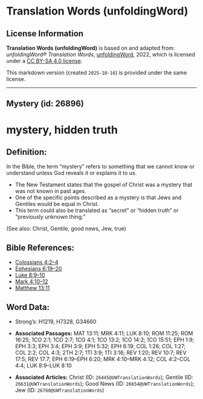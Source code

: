 # Translation Words (unfoldingWord)

## License Information

**Translation Words (unfoldingWord)** is based on and adapted from: _unfoldingWord® Translation Words_, [unfoldingWord](https://unfoldingword.org/utw), 2022, which is licensed under a [CC BY-SA 4.0 license](https://creativecommons.org/licenses/by-sa/4.0/legalcode.en).

This markdown version (created `2025-10-16`) is provided under the same license.



--------------------------------

## Mystery (id: 26896)

mystery, hidden truth
=====================

Definition:
-----------

In the Bible, the term “mystery” refers to something that we cannot know or understand unless God reveals it or explains it to us.

* The New Testament states that the gospel of Christ was a mystery that was not known in past ages.
* One of the specific points described as a mystery is that Jews and Gentiles would be equal in Christ.
* This term could also be translated as “secret” or “hidden truth” or “previously unknown thing.”

(See also: Christ, Gentile, good news, Jew, true)

Bible References:
-----------------

* [Colossians 4:2–4](https://ref.ly/Col4:2-Col4:4)
* [Ephesians 6:19–20](https://ref.ly/Eph6:19-Eph6:20)
* [Luke 8:9–10](https://ref.ly/Luke8:9-Luke8:10)
* [Mark 4:10–12](https://ref.ly/Mark4:10-Mark4:12)
* [Matthew 13:11](https://ref.ly/Matt13:11)

Word Data:
----------

* Strong’s: H1219, H7328, G34660

* **Associated Passages:** MAT 13:11; MRK 4:11; LUK 8:10; ROM 11:25; ROM 16:25; 1CO 2:1; 1CO 2:7; 1CO 4:1; 1CO 13:2; 1CO 14:2; 1CO 15:51; EPH 1:9; EPH 3:3; EPH 3:4; EPH 3:9; EPH 5:32; EPH 6:19; COL 1:26; COL 1:27; COL 2:2; COL 4:3; 2TH 2:7; 1TI 3:9; 1TI 3:16; REV 1:20; REV 10:7; REV 17:5; REV 17:7; EPH 6:19–EPH 6:20; MRK 4:10–MRK 4:12; COL 4:2–COL 4:4; LUK 8:9–LUK 8:10
* **Associated Articles:** Christ (ID: `26445@UWTranslationWords`); Gentile (ID: `26631@UWTranslationWords`); Good News (ID: `26654@UWTranslationWords`); Jew (ID: `26760@UWTranslationWords`)

